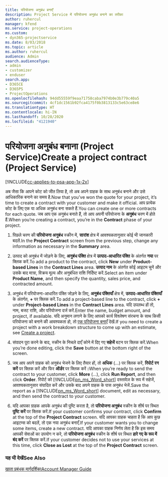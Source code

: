 ```yaml
---
title: परियोजना अनुबंध बनाएँ
description: Project Service में परियोजना अनुबंध बनाने का तरीका
author: ruhercul
manager: kfend
ms.service: project-operations
ms.custom:
- dyn365-projectservice
ms.date: 8/03/2018
ms.topic: article
ms.author: ruhercul
audience: Admin
search.audienceType:
- admin
- customizer
- enduser
search.app:
- D365CE
- D365PS
- ProjectOperations
ms.openlocfilehash: 94dd55559f9eaa71758caba7974b0e3b779c40a5
ms.sourcegitcommit: 4cf1dc1561b92fca4175f0b3813133c5e63ce8e6
ms.translationtype: HT
ms.contentlocale: hi-IN
ms.lasthandoff: 10/28/2020
ms.locfileid: "4121940"
---
```

# <a name="create-a-project-contract-project-service"></a><span data-ttu-id="23ce8-103">परियोजना अनुबंध बनाना (Project Service)</span><span class="sxs-lookup"><span data-stu-id="23ce8-103">Create a project contract (Project Service)</span></span>

[!INCLUDE[cc-applies-to-psa-app-1x-2x](../includes/cc-applies-to-psa-app-1x-2x.md)]

<span data-ttu-id="23ce8-104">अब जैसा कि आपने कोट को जीत लिया है, तो अब अपने ग्राहक के साथ अनुबंध बनाने और उसे आधिकारिक बनाने का समय है.</span><span class="sxs-lookup"><span data-stu-id="23ce8-104">Now that you’ve won the quote for your project, it’s time to create a contract with your customer and make it official.</span></span> <span data-ttu-id="23ce8-105">आप प्रत्येक कोट के लिए एक या अधिक अनुबंध बना सकते हैं.</span><span class="sxs-lookup"><span data-stu-id="23ce8-105">You can create one or more contracts for each quote.</span></span> <span data-ttu-id="23ce8-106">जब आप एक अनुबंध बनाते हैं, तो आप अपनी परियोजना के **अनुबंध** चरण में होते हैं.</span><span class="sxs-lookup"><span data-stu-id="23ce8-106">When you’re creating a contract, you’re in the **Contract** phase of your project.</span></span>  
  
1. <span data-ttu-id="23ce8-107">पिछले चरण की **परियोजना अनुबंध** स्क्रीन में, **सारांश** क्षेत्र में आवश्यकतानुसार कोई भी जानकारी बदलें.</span><span class="sxs-lookup"><span data-stu-id="23ce8-107">In the **Project Contract** screen from the previous step, change any information as necessary in the **Summary** area.</span></span>  
  
2. <span data-ttu-id="23ce8-108">उत्पाद को अनुबंध में जोड़ने के लिए, **अनुबंध पंक्ति** क्षेत्र में **उत्पाद-आधारित पंक्ति** के अंतर्गत **नया** पर क्लिक करें.</span><span class="sxs-lookup"><span data-stu-id="23ce8-108">To add a product to the contract, click **New** under **Product-based Lines** in the **Contract Lines** area.</span></span> <span data-ttu-id="23ce8-109">**उत्पाद नाम** के अंतर्गत कोई आइटम चुनें और उसके बाद मात्रा, विक्रय मूल्य और अनुबंधित राशि निर्दिष्ट करें.</span><span class="sxs-lookup"><span data-stu-id="23ce8-109">Select an item under **Product Name**, and then specify the quantity, sales price, and contracted amount.</span></span>  
  
3. <span data-ttu-id="23ce8-110">अनुबंध में परियोजना-आधारित पंक्ति जोड़ने के लिए, **अनुबंध पंक्तियाँ** क्षेत्र में, **उत्पाद-आधारित पंक्तियाँ** के अंतर्गत, **+** पर क्लिक करें.</span><span class="sxs-lookup"><span data-stu-id="23ce8-110">To add a project-based line to the contract, click **+** under **Project-based Lines** in the **Contract Lines** area.</span></span> <span data-ttu-id="23ce8-111">यदि उपलब्ध हों तो, नाम, बजट राशि, और परियोजना दर्ज करें.</span><span class="sxs-lookup"><span data-stu-id="23ce8-111">Enter the name, budget amount, and project, if available.</span></span> <span data-ttu-id="23ce8-112">यदि अनुमान लगाने के लिए आपको कार्य विश्लेषण संरचना के साथ किसी परियोजना को बनाने की आवश्यकता हो, तो [एक परियोजना बनाएँ](../psa/create-project.md) देखें.</span><span class="sxs-lookup"><span data-stu-id="23ce8-112">If you need to create a project with a work breakdown structure to come up with an estimate, see [Create a project](../psa/create-project.md).</span></span>  
  
4. <span data-ttu-id="23ce8-113">संपादन पूरा करने के बाद, स्‍क्रीन के निचले दाएँ कोने में दिए गए **सहेजें** बटन पर क्लिक करें.</span><span class="sxs-lookup"><span data-stu-id="23ce8-113">When you’re done editing, click the **Save** button at the bottom right of the screen.</span></span>  
  
5. <span data-ttu-id="23ce8-114">जब आप अपने ग्राहक को अनुबंध भेजने के लिए तैयार हों, तो **अधिक** (…) पर क्लिक करें, **रिपोर्ट रन करें** पर क्लिक करें और फिर **ऑर्डर** पर क्लिक करें।</span><span class="sxs-lookup"><span data-stu-id="23ce8-114">When you’re ready to send the contract to your customer, click **More** (…), click **Run Report**, and then click **Order**.</span></span> <span data-ttu-id="23ce8-115">रिपोर्ट को [!INCLUDE[pn_ms_Word_short](../includes/pn-ms-word-short.md)] दस्तावेज़ के रूप में सहेजें, आवश्यकतानुसार संपादित करें और उसके बाद अपने ग्राहक के पास अनुबंध भेजें.</span><span class="sxs-lookup"><span data-stu-id="23ce8-115">Save the report as a [!INCLUDE[pn_ms_Word_short](../includes/pn-ms-word-short.md)] document, edit as necessary, and then send the contract to your customer.</span></span>  
  
6. <span data-ttu-id="23ce8-116">यदि आपका ग्राहक आपके अनुबंध की पुष्टि करता है, तो **परियोजना अनुबंध** स्क्रीन के शीर्ष पर स्थित **पुष्टि करें** पर क्लिक करें.</span><span class="sxs-lookup"><span data-stu-id="23ce8-116">If your customer confirms your contract, click **Confirm** at the top of the **Project Contract** screen.</span></span> <span data-ttu-id="23ce8-117">यदि आपका ग्राहक चाहता है कि आप कुछ आइटम्स को बदलें, तो एक नया अनुबंध बनाएँ.</span><span class="sxs-lookup"><span data-stu-id="23ce8-117">If your customer wants you to change some items, create a new contract.</span></span> <span data-ttu-id="23ce8-118">यदि आपका ग्राहक निर्णय लेता है कि इस समय आपकी सेवाओं का उपयोग न करे, तो **परियोजना अनुबंध** स्क्रीन के शीर्ष पर स्थित **हारे गए के रूप में बंद करें** पर क्लिक करें.</span><span class="sxs-lookup"><span data-stu-id="23ce8-118">If your customer decides not to use your services at this time, click **Close as Lost** at the top of the **Project Contract** screen.</span></span>  
  
### <a name="see-also"></a><span data-ttu-id="23ce8-119">यह भी देखें</span><span class="sxs-lookup"><span data-stu-id="23ce8-119">See Also</span></span>  
 [<span data-ttu-id="23ce8-120">खाता प्रबंधक मार्गदर्शिका</span><span class="sxs-lookup"><span data-stu-id="23ce8-120">Account Manager Guide</span></span>](../psa/account-manager-guide.md)
